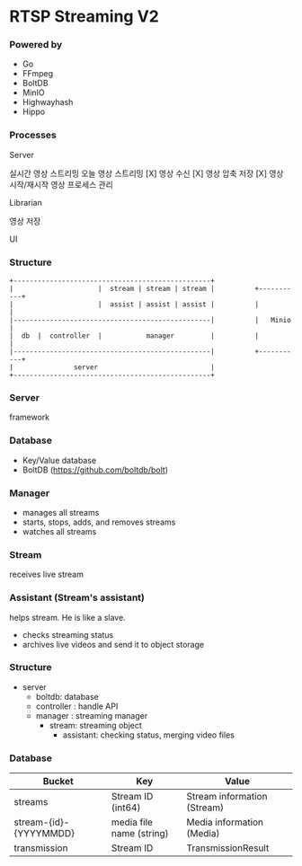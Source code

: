 # RTSP Streaming V2

### Powered by

* Go
* FFmpeg
* BoltDB
* MinIO
* Highwayhash
* Hippo

### Processes

Server

실시간 영상 스트리밍
오늘 영상 스트리밍
[X] 영상 수신
[X] 영상 압축 저장
[X] 영상 시작/재시작
영상 프로세스 관리

Librarian

영상 저장

UI




### Structure

```
+-------------------------------------------------+
|                     |  stream | stream | stream |          +-----------+
|                     |  assist | assist | assist |          |           |
|-------------------------------------------------|          |   Minio   |
|  db  |  controller  |           manager         |          |           |
|-------------------------------------------------|          +-----------+
|               server                            |
+-------------------------------------------------+
```

### Server

framework

### Database

- Key/Value database
- BoltDB (https://github.com/boltdb/bolt)

### Manager

- manages all streams
- starts, stops, adds, and removes streams
- watches all streams

### Stream

receives live stream

### Assistant (Stream's assistant)

helps stream. He is like a slave.

- checks streaming status
- archives live videos and send it to object storage

### Structure

* server
    - boltdb: database
    - controller : handle API
    - manager : streaming manager
        - stream: streaming object
            -  assistant: checking status, merging video files


### Database

|Bucket|Key|Value|
|---|---|---|
|streams|Stream ID (int64)|Stream information (Stream)|
|stream-{id}-{YYYYMMDD}|media file name (string)|Media information (Media)|
|transmission|Stream ID|TransmissionResult|
